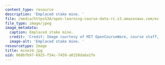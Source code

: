 ```yaml
---
content_type: resource
description: 'Emplaced stake mine. '
file: /media/https%3A/open-learning-course-data-rc.s3.amazonaws.com/ec-s06-design-for-demining-spring-2007/068bfb976925f54c7459a0158da6a1fe_mine24.jpg
file_type: image/jpeg
image_metadata:
  caption: Emplaced stake mine.
  credit: 'Credit: Image courtesy of MIT OpenCourseWare, course staff, and students.'
  image-alt: 'Emplaced stake mine. '
resourcetype: Image
title: mine24.jpg
uid: 068bfb97-6925-f54c-7459-a0158da6a1fe
---
```

